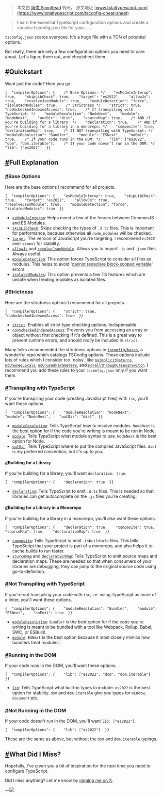 > 本文由 [简悦 SimpRead](http://ksria.com/simpread/) 转码， 原文地址 [www.totaltypescript.com](https://www.totaltypescript.com/tsconfig-cheat-sheet)

> Learn the essential TypeScript configuration options and create a concise tsconfig.json file for your......

`tsconfig.json` scares everyone. It's a huge file with a TON of potential options.

But really, there are only a few configuration options you need to care about. Let's figure them out, and cheatsheet them.

[#](#quickstart)Quickstart
--------------------------

Want just the code? Here you go:

```
{  "compilerOptions": {    /* Base Options: */    "esModuleInterop": true,    "skipLibCheck": true,    "target": "es2022",    "allowJs": true,    "resolveJsonModule": true,    "moduleDetection": "force",    "isolatedModules": true,    /* Strictness */    "strict": true,    "noUncheckedIndexedAccess": true,    /* If transpiling with TypeScript: */    "moduleResolution": "NodeNext",    "module": "NodeNext",    "outDir": "dist",    "sourceMap": true,    /* AND if you're building for a library: */    "declaration": true,    /* AND if you're building for a library in a monorepo: */    "composite": true,    "declarationMap": true,    /* If NOT transpiling with TypeScript: */    "moduleResolution": "Bundler",    "module": "ESNext",    "noEmit": true,    /* If your code runs in the DOM: */    "lib": ["es2022", "dom", "dom.iterable"],    /* If your code doesn't run in the DOM: */    "lib": ["es2022"]  }}
```

[#](#full-explanation)Full Explanation
--------------------------------------

### [#](#base-options)Base Options

Here are the base options I recommend for all projects.

```
{  "compilerOptions": {    "esModuleInterop": true,    "skipLibCheck": true,    "target": "es2022",    "allowJs": true,    "resolveJsonModule": true,    "moduleDetection": "force",    "isolatedModules": true  }}
```

*   [`esModuleInterop`](https://www.typescriptlang.org/tsconfig#esModuleInterop): Helps mend a few of the fences between CommonJS and ES Modules.
*   [`skipLibCheck`](https://www.typescriptlang.org/tsconfig#skipLibCheck): Skips checking the types of `.d.ts` files. This is important for performance, because otherwise all `node_modules` will be checked.
*   [`target`](https://www.typescriptlang.org/tsconfig#target): The version of JavaScript you're targeting. I recommend `es2022` over `esnext` for stability.
*   [`allowJs`](https://www.typescriptlang.org/tsconfig#allowJs) and [`resolveJsonModule`](https://www.typescriptlang.org/tsconfig#resolveJsonModule): Allows you to import `.js` and `.json` files. Always useful.
*   [`moduleDetection`](https://www.typescriptlang.org/tsconfig#moduleDetection): This option forces TypeScript to consider all files as modules. This helps to avoid '[cannot redeclare block-scoped variable](https://www.totaltypescript.com/cannot-redeclare-block-scoped-variable)' errors.
*   [`isolatedModules`](https://www.typescriptlang.org/tsconfig#isolatedModules): This option prevents a few TS features which are unsafe when treating modules as isolated files.

### [#](#strictness)Strictness

Here are the strictness options I recommend for all projects.

```
{  "compilerOptions": {    "strict": true,    "noUncheckedIndexedAccess": true  }}
```

*   [`strict`](https://www.typescriptlang.org/tsconfig#strict): Enables all strict type checking options. Indispensable.
*   [`noUncheckedIndexedAccess`](https://www.typescriptlang.org/tsconfig#noUncheckedIndexedAccess): Prevents you from accessing an array or object without first checking if it's defined. This is a great way to prevent runtime errors, and should _really_ be included in `strict`.

Many folks recommended the strictness options in [`tsconfig/bases`](https://github.com/tsconfig/bases/blob/031273b815ff7f672c7c9057fb7d19ef363054b1/bases/strictest.json), a wonderful repo which catalogs TSConfig options. These options include lots of rules which I consider too 'noisy', like [`noImplicitReturns`](https://www.typescriptlang.org/tsconfig#noImplicitReturns), [`noUnusedLocals`](https://www.typescriptlang.org/tsconfig#noUnusedLocals), [`noUnusedParameters`](https://www.typescriptlang.org/tsconfig#noUnusedParameters), and [`noFallthroughCasesInSwitch`](https://www.typescriptlang.org/tsconfig#noFallthroughCasesInSwitch). I recommend you add these rules to your `tsconfig.json` only if you want them.

### [#](#transpiling-with-typescript)Transpiling with TypeScript

If you're transpiling your code (creating JavaScript files) with `tsc`, you'll want these options.

```
{  "compilerOptions": {    "moduleResolution": "NodeNext",    "module": "NodeNext",    "outDir": "dist"  }}
```

*   [`moduleResolution`](https://www.typescriptlang.org/tsconfig#moduleResolution): Tells TypeScript how to resolve modules. `NodeNext` is the best option for if the code you're writing is meant to be run in Node.
*   [`module`](https://www.typescriptlang.org/tsconfig#module): Tells TypeScript what module syntax to use. `NodeNext` is the best option for Node.
*   [`outDir`](https://www.typescriptlang.org/tsconfig#outDir): Tells TypeScript where to put the compiled JavaScript files. `dist` is my preferred convention, but it's up to you.

#### [#](#building-for-a-library)Building for a Library

If you're building for a library, you'll want `declaration: true`.

```
{  "compilerOptions": {    "declaration": true  }}
```

*   [`declaration`](https://www.typescriptlang.org/tsconfig#declaration): Tells TypeScript to emit `.d.ts` files. This is needed so that libraries can get autocomplete on the `.js` files you're creating.

#### [#](#building-for-a-library-in-a-monorepo)Building for a Library in a Monorepo

If you're building for a library in a monorepo, you'll also want these options.

```
{  "compilerOptions": {    "declaration": true,    "composite": true,    "sourceMap": true,    "declarationMap": true  }}
```

*   [`composite`](https://www.typescriptlang.org/tsconfig#composite): Tells TypeScript to emit `.tsbuildinfo` files. This tells TypeScript that your project is part of a monorepo, and also helps it to cache builds to run faster.
*   [`sourceMap`](https://www.typescriptlang.org/tsconfig#sourceMap) and [`declarationMap`](https://www.typescriptlang.org/tsconfig#declarationMap): Tells TypeScript to emit source maps and declaration maps. These are needed so that when consumers of your libraries are debugging, they can jump to the original source code using go-to-definition.

### [#](#not-transpiling-with-typescript)Not Transpiling with TypeScript

If you're _not_ transpiling your code with `tsc`, i.e. using TypeScript as more of a linter, you'll want these options.

```
{  "compilerOptions": {    "moduleResolution": "Bundler",    "module": "ESNext",    "noEmit": true  }}
```

*   [`moduleResolution`](https://www.typescriptlang.org/tsconfig#moduleResolution): `Bundler` is the best option for if the code you're writing is meant to be bundled with a tool like Webpack, Rollup, Babel, SWC, or ESBuild.
*   [`module`](https://www.typescriptlang.org/tsconfig#module): `ESNext` is the best option because it most closely mimics how bundlers treat modules.

### [#](#running-in-the-dom)Running in the DOM

If your code runs in the DOM, you'll want these options.

```
{  "compilerOptions": {    "lib": ["es2022", "dom", "dom.iterable"]  }}
```

*   [`lib`](https://www.typescriptlang.org/tsconfig#lib): Tells TypeScript what built-in types to include. `es2022` is the best option for stability. `dom` and `dom.iterable` give you types for `window`, `document` etc.

### [#](#not-running-in-the-dom)Not Running in the DOM

If your code _doesn't_ run in the DOM, you'll want `lib: ["es2022"]`.

```
{  "compilerOptions": {    "lib": ["es2022"]  }}
```

These are the same as above, but without the `dom` and `dom.iterable` typings.

[#](#what-did-i-miss)What Did I Miss?
-------------------------------------

Hopefully, I've given you a bit of inspiration for the next time you need to configure TypeScript.

Did I miss anything? Let me know by [pinging me on X](https://twitter.com/mattpocockuk).

—![](https://www.totaltypescript.com/_next/static/media/signature.d157cc75.svg)
